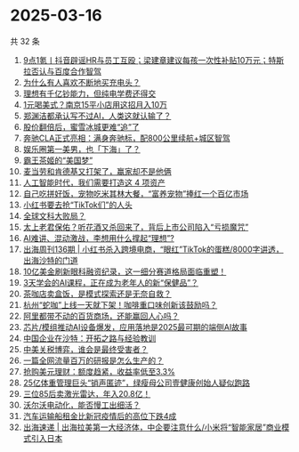 # 2025-03-16

共 32 条

<!-- BEGIN 36KR -->
<!-- 最后更新时间 2025-03-16 06:19:13 +0800 -->
1. [9点1氪丨抖音辟谣HR与员工互殴；梁建章建议每孩一次性补贴10万元；特斯拉否认与百度合作智驾](https://36kr.com/p/3206236454438019)
1. [为什么有人喜欢不断地买充电头？](https://36kr.com/p/3207000604050560)
1. [理想有千亿钞能力，但纯电学费还得交](https://36kr.com/p/3206227546178432)
1. [1元喝美式？南京15平小店用这招月入10万](https://36kr.com/p/3201122323889794)
1. [郑渊洁都承认写不过AI，人类这就认输了？](https://36kr.com/p/3206827665818759)
1. [股价翻倍后，蜜雪冰城更难“追”了](https://36kr.com/p/3201735455295873)
1. [奔驰CLA正式亮相：满身奔驰标，配800公里续航+城区智驾](https://36kr.com/p/3205568542007816)
1. [娱乐圈第一美男，也「下海」了？](https://36kr.com/p/3206823107593097)
1. [霸王茶姬的“美国梦”](https://36kr.com/p/3206288360408192)
1. [麦当劳和肯德基又打架了，赢家却不是他俩](https://36kr.com/p/3207055327888261)
1. [人工智能时代，我们需要打造这 4 项资产](https://36kr.com/p/3182865677162632)
1. [自己吃拼好饭，宠物吃米其林大餐，“富养宠物”捧红一个百亿市场](https://36kr.com/p/3206122577642625)
1. [小红书要去抢“TikTok们”的人头](https://36kr.com/p/3206087461905926)
1. [全球文科大败局？](https://36kr.com/p/3206077167928198)
1. [太上老君保佑？听花酒又杀回来了，背后上市公司陷入“亏损魔咒”](https://36kr.com/p/3206116963230977)
1. [AI难讲、混动激战，李想用什么撑起“理想”?](https://36kr.com/p/3206185884320642)
1. [出海周刊136期 | 小红书杀入跨境电商，“眼红”TikTok的蛋糕/8000字讲透，出海沙特的门道](https://36kr.com/p/3206982724732032)
1. [10亿美金刷新眼科融资纪录，这一细分赛道格局面临重塑！](https://36kr.com/p/3206761532195712)
1. [3天学会的AI课程，正在成为老年人的新“保健品”？](https://36kr.com/p/3206782014432519)
1. [茶咖店卖盒饭，是模式探索还是无奈自救？](https://36kr.com/p/3205496036926725)
1. [杭州“蛇咖”上线一天就下架！咖啡重口味创新该鼓励吗？](https://36kr.com/p/3206844722217858)
1. [阿里都带不动的百货商场，还能赢回人心吗？](https://36kr.com/p/3206097226097920)
1. [芯片/模组推动AI设备爆发，应用落地是2025最可期的端侧AI故事](https://36kr.com/p/3206766851392642)
1. [中国企业在沙特：开拓之路与经验教训](https://36kr.com/p/3206848985449603)
1. [中美关税博弈，谁会是最终受害者？](https://36kr.com/p/3206880892290179)
1. [一篇全网流量百万的研报是怎么生产的？](https://36kr.com/p/3206928504865928)
1. [抢购美元理财：额度趋紧，收益率低至3.3%](https://36kr.com/p/3206865107518340)
1. [25亿体重管理巨头“销声匿迹”，绿瘦母公司壹健康创始人疑似跑路](https://36kr.com/p/3206975724987911)
1. [三位85后卖激光雷达，年入20.8亿！](https://36kr.com/p/3206898339014152)
1. [沃尔沃电动化，能否慢工出细活？](https://36kr.com/p/3206790107890564)
1. [汽车运输船租金比新冠疫情后的高位下跌4成](https://36kr.com/p/3206789627151239)
1. [出海速递 | 出海拉美第一大经济体，中企要注意什么/小米将“智能家居”商业模式引入日本](https://36kr.com/p/3205932865405830)
<!-- END 36KR -->